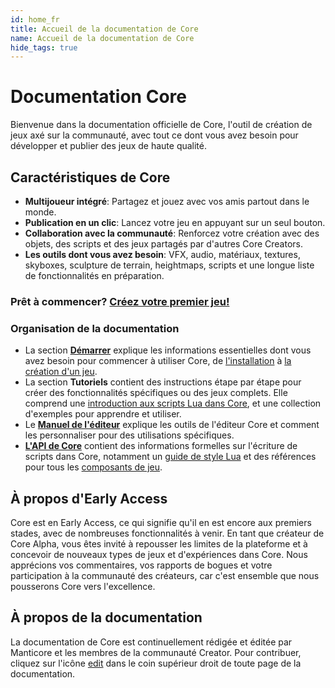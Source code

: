 ```yaml
---
id: home_fr
title: Accueil de la documentation de Core
name: Accueil de la documentation de Core
hide_tags: true
---
```


# Documentation Core

Bienvenue dans la documentation officielle de Core, l'outil de création de jeux axé sur la communauté, avec tout ce dont vous avez besoin pour développer et publier des jeux de haute qualité.

## Caractéristiques de Core

- **Multijoueur intégré**: Partagez et jouez avec vos amis partout dans le monde.
- **Publication en un clic**: Lancez votre jeu en appuyant sur un seul bouton.
- **Collaboration avec la communauté**: Renforcez votre création avec des objets, des scripts et des jeux partagés par d'autres Core Creators.
- **Les outils dont vous avez besoin**: VFX, audio, matériaux, textures, skyboxes, sculpture de terrain, heightmaps, scripts et une longue liste de fonctionnalités en préparation.

### Prêt à commencer? [Créez votre premier jeu!](my_first_multiplayer_game.fr.md)

### Organisation de la documentation

- La section [**Démarrer**](editor_intro.md) explique les informations essentielles dont vous avez besoin pour commencer à utiliser Core, de [l'installation](installing_core.fr.md) à [la création d'un jeu](my_first_multiplayer_game.fr.md).
- La section **Tutoriels** contient des instructions étape par étape pour créer des fonctionnalités spécifiques ou des jeux complets. Elle comprend une [introduction aux scripts Lua dans Core](lua_basics_lightbulb.md), et une collection d'exemples pour apprendre et utiliser.
- Le [**Manuel de l'éditeur**](editor_intro.md) explique les outils de l'éditeur Core et comment les personnaliser pour des utilisations spécifiques.
- [**L'API de Core**](api/index.md) contient des informations formelles sur l'écriture de scripts dans Core, notamment un [guide de style Lua](lua_style_guide.md) et des références pour tous les [composants de jeu](components.md).

## À propos d'Early Access

Core est en Early Access, ce qui signifie qu'il en est encore aux premiers stades, avec de nombreuses fonctionnalités à venir. En tant que créateur de Core Alpha, vous êtes invité à repousser les limites de la plateforme et à concevoir de nouveaux types de jeux et d'expériences dans Core. Nous apprécions vos commentaires, vos rapports de bogues et votre participation à la communauté des créateurs, car c'est ensemble que nous pousserons Core vers l'excellence.

## À propos de la documentation

La documentation de Core est continuellement rédigée et éditée par Manticore et les membres de la communauté Creator. Pour contribuer, cliquez sur l'icône <a href="#" title="Edit this page" class="md-icon">edit</a> dans le coin supérieur droit de toute page de la documentation.
